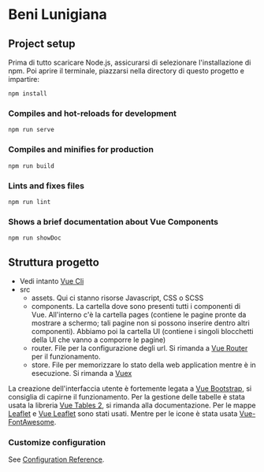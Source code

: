 # Beni Lunigiana

## Project setup
Prima di tutto scaricare Node.js, assicurarsi di selezionare l'installazione di npm. Poi aprire il terminale, piazzarsi nella directory di questo progetto e impartire:
```
npm install
```

### Compiles and hot-reloads for development
```
npm run serve
```

### Compiles and minifies for production
```
npm run build
```

### Lints and fixes files
```
npm run lint
```

### Shows a brief documentation about Vue Components
```
npm run showDoc
```
## Struttura progetto
* Vedi intanto [Vue Cli](https://cli.vuejs.org/)
* src
  * assets. Qui ci stanno risorse Javascript, CSS o SCSS
  * components. La cartella dove sono presenti tutti i componenti di Vue. All'interno c'è la cartella pages (contiene le pagine pronte da mostrare a schermo; tali pagine non si possono inserire dentro altri componenti). Abbiamo poi la cartella UI (contiene i singoli blocchetti della UI che vanno a comporre le pagine)
  * router. File per la configurazione degli url. Si rimanda a [Vue Router](https://router.vuejs.org/) per il funzionamento.
  * store. File per memorizzare lo stato della web application mentre è in esecuzione. Si rimanda a [Vuex](https://vuex.vuejs.org/)

La creazione dell'interfaccia utente è fortemente legata a [Vue Bootstrap](https://bootstrap-vue.js.org/), si consiglia di capirne il funzionamento. Per la gestione delle tabelle è stata usata la libreria [Vue Tables 2](https://github.com/matfish2/vue-tables-2#readme), si rimanda alla documentazione. Per le mappe [Leaflet](https://leafletjs.com/) e [Vue Leaflet](https://github.com/vue-leaflet/Vue2Leaflet) sono stati usati. Mentre per le icone è stata usata [Vue-FontAwesome](https://github.com/FortAwesome/vue-fontawesome).

### Customize configuration
See [Configuration Reference](https://cli.vuejs.org/config/).
